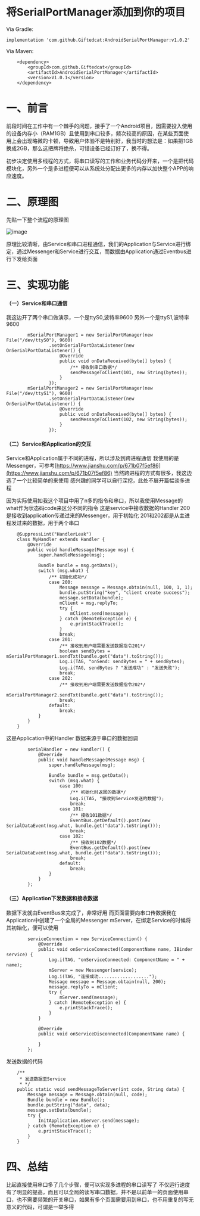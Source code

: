 # 将SerialPortManager添加到你的项目
Via Gradle:
```
implementation 'com.github.Giftedcat:AndroidSerialPortManager:v1.0.2'
```
Via Maven:
```
	<dependency>
	    <groupId>com.github.Giftedcat</groupId>
	    <artifactId>AndroidSerialPortManager</artifactId>
	    <version>V1.0.1</version>
	</dependency>
```
# 一、前言

前段时间在工作中有一个棘手的问题，接手了一个Android项目，因需要投入使用的设备内存小（RAM1GB）且使用到串口较多，频次较高的原因，在某些页面使用上会出现略微的卡顿，导致用户体验不是特别好，我当时的想法是：如果把1GB换成2GB，那么这把牌将绝杀，可惜设备已经订好了，换不得。

初步决定使用多线程的方式，将串口读写的工作和业务代码分开来，一个是把代码模块化，另外一个是多进程便可以从系统处分配出更多的内存以加快整个APP的响应速度。

# 二、原理图

先贴一下整个流程的原理图

![image](https://upload-images.jianshu.io/upload_images/20395467-8298f40fb2778809.png?imageMogr2/auto-orient/strip%7CimageView2/2/w/1240)

原理比较清晰，由Service和串口进程通信，我们的Application与Service进行绑定，通过Messenger和Service进行交互，而数据由Application通过Eventbus进行下发给页面

# 三、实现功能

#### （一）Service和串口通信
我这边开了两个串口做演示，一个是ttyS0,波特率9600
另外一个是ttyS1,波特率9600
```
        mSerialPortManager1 = new SerialPortManager(new File("/dev/ttyS0"), 9600)
                .setOnSerialPortDataListener(new OnSerialPortDataListener() {
                    @Override
                    public void onDataReceived(byte[] bytes) {
                        /** 接收到串口数据*/
                        sendMessageToClient(101, new String(bytes));
                    }
                });
        mSerialPortManager2 = new SerialPortManager(new File("/dev/ttyS1"), 9600)
                .setOnSerialPortDataListener(new OnSerialPortDataListener() {
                    @Override
                    public void onDataReceived(byte[] bytes) {
                        sendMessageToClient(102, new String(bytes));
                    }
                });
```
#### （二）Service和Application的交互
Service和Application属于不同的进程，所以涉及到跨进程通信
我使用的是Messenger，可参考[https://www.jianshu.com/p/671b07f5ef86](https://www.jianshu.com/p/671b07f5ef86)
当然跨进程的方式有很多，我这边选了一个比较简单的来使用
感兴趣的同学可以自行深挖，此处不展开篇幅谈多进程

因为实际使用如我这个项目中用了n多的指令和串口，所以我使用Message的what作为状态码code来区分不同的指令
这是service中接收数据的Handler
200是接收到application传递过来的Messenger，用于初始化
201和202都是从主进程发过来的数据，用于两个串口
```
    @SuppressLint("HandlerLeak")
    class MyHandler extends Handler {
        @Override
        public void handleMessage(Message msg) {
            super.handleMessage(msg);

            Bundle bundle = msg.getData();
            switch (msg.what) {
                /** 初始化成功*/
                case 200:
                    Message message = Message.obtain(null, 100, 1, 1);
                    bundle.putString("key", "client create success");
                    message.setData(bundle);
                    mClient = msg.replyTo;
                    try {
                        mClient.send(message);
                    } catch (RemoteException e) {
                        e.printStackTrace();
                    }
                    break;
                case 201:
                    /** 接收到用户端需要发送数据指令201*/
                    boolean sendBytes = mSerialPortManager1.sendTxt(bundle.get("data").toString());
                    Log.i(TAG, "onSend: sendBytes = " + sendBytes);
                    Log.i(TAG, sendBytes ? "发送成功" : "发送失败");
                    break;
                case 202:
                    /** 接收到用户端需要发送数据指令202*/
                    mSerialPortManager2.sendTxt(bundle.get("data").toString());
                    break;
                default:
                    break;
            }
        }
    }
```
这是Application中的Handler
数据来源于串口的数据回调
```
        serialHandler = new Handler() {
            @Override
            public void handleMessage(Message msg) {
                super.handleMessage(msg);

                Bundle bundle = msg.getData();
                switch (msg.what) {
                    case 100:
                        /** 初始化时返回的数据*/
                        Log.i(TAG, "接收到Service发送的数据");
                        break;
                    case 101:
                        /** 接收101数据*/
                        EventBus.getDefault().post(new SerialDataEvent(msg.what, bundle.get("data").toString()));
                        break;
                    case 102:
                        /** 接收到102数据*/
                        EventBus.getDefault().post(new SerialDataEvent(msg.what, bundle.get("data").toString()));
                        break;
                    default:
                        break;
                }
            }
        };
```

#### （三）Application下发数据和接收数据
数据下发就由EventBus来完成了，非常好用
而页面需要向串口传数据我在Application中创建了一个全局的Messenger
mServer，在绑定Service的时候将其初始化，便可以使用
```
        serviceConnection = new ServiceConnection() {
            @Override
            public void onServiceConnected(ComponentName name, IBinder service) {
                Log.i(TAG, "onServiceConnected: ComponentName = " + name);
                mServer = new Messenger(service);
                Log.i(TAG, "连接成功...................");
                Message message = Message.obtain(null, 200);
                message.replyTo = mClient;
                try {
                    mServer.send(message);
                } catch (RemoteException e) {
                    e.printStackTrace();
                }
            }

            @Override
            public void onServiceDisconnected(ComponentName name) {

            }
        };
```
发送数据的代码
```
    /**
     * 发送数据至Service
     * */
    public static void sendMessageToServer(int code, String data) {
        Message message = Message.obtain(null, code);
        Bundle bundle = new Bundle();
        bundle.putString("data", data);
        message.setData(bundle);
        try {
            InitApplication.mServer.send(message);
        } catch (RemoteException e) {
            e.printStackTrace();
        }
    }
```

# 四、总结
比起直接使用串口多了几个步骤，便可以实现多进程的串口读写了
不仅运行速度有了明显的提高，而且可以全局的读写串口数据，并不是以前单一的页面使用串口，也不需要频繁的开关串口，如果有多个页面需要用到串口，也不用重复的写无意义的代码，可谓是一举多得
